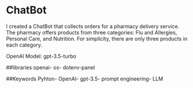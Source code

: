 # ChatBot

I created a ChatBot that collects orders for a pharmacy delivery service. The pharmacy offers products from three categories: Flu and Allergies, Personal Care, and Nutrition. For simplicity, there are only three products in each category.

OpenAI Model: gpt-3.5-turbo

##libraries
openai- os- dotenv-panel

##Keywords
Pyhton- OpenAI- gpt-3.5- prompt engineering- LLM
